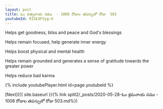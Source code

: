 ```yaml
---
layout: post
title: ఓం వత్సలాయ నమః  - 1008 రోజుల తపస్సులో రోజు  502
youtubeId: R1SEdFSyg-U
---
```

 
 
Helps get goodness, bliss and peace and God's blessings
 
Helps remain focused, help generate inner energy 
 
Helps boost physical and mental health 
 
Helps remain grounded and generates a sense of gratitude towards the greater power 
 
Helps reduce bad karma
 
 
 
 


{% include youtubePlayer.html id=page.youtubeId %}
 
[Next]({{ site.baseurl }}{% link  split2/_posts/2020-05-28-ఓం శ్రమనాయ నమః  - 1008 రోజుల తపస్సులో రోజు  503.md%})
 
